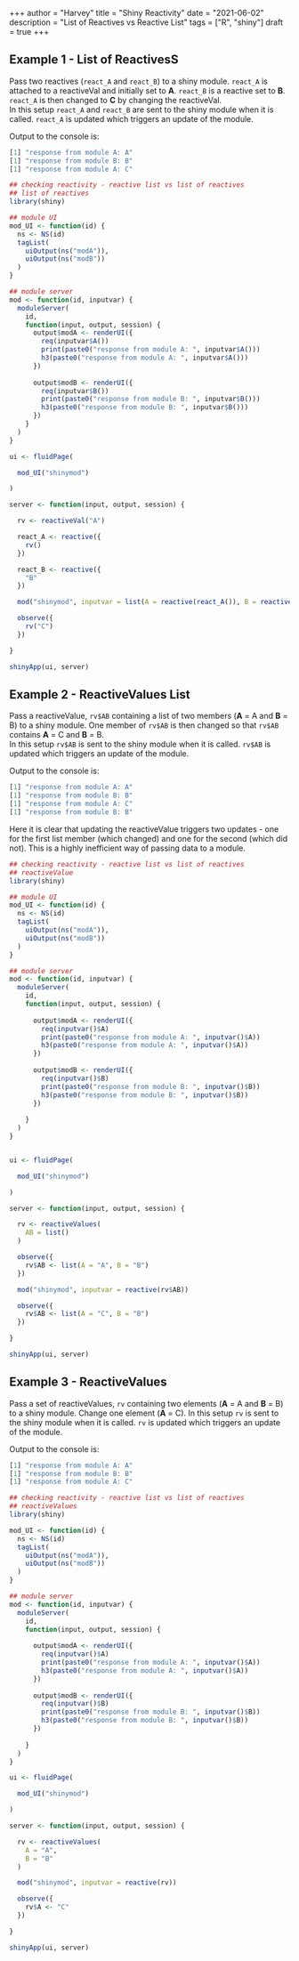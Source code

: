 +++
author = "Harvey"
title = "Shiny Reactivity"
date = "2021-06-02"
description = "List of Reactives vs Reactive List"
tags = ["R", "shiny"]
draft = true
+++

## Example 1 - List of ReactivesS

Pass two reactives (`react_A` and `react_B`) to a shiny module.  `react_A` is attached to a reactiveVal and initially set to **A**.  `react_B` is a reactive set to **B**.  `react_A` is then changed to **C** by changing the reactiveVal.  
In this setup `react_A` and `react_B` are sent to the shiny module when it is called.  `react_A` is updated which triggers an update of the module.

Output to the console is:
```r
[1] "response from module A: A"
[1] "response from module B: B"
[1] "response from module A: C"
```

```r
## checking reactivity - reactive list vs list of reactives
## list of reactives
library(shiny)

## module UI
mod_UI <- function(id) {
  ns <- NS(id)
  tagList(
    uiOutput(ns("modA")),
    uiOutput(ns("modB"))
  )
}

## module server
mod <- function(id, inputvar) {
  moduleServer(
    id,
    function(input, output, session) {
      output$modA <- renderUI({
        req(inputvar$A())
        print(paste0("response from module A: ", inputvar$A()))
        h3(paste0("response from module A: ", inputvar$A()))
      })
      
      output$modB <- renderUI({
        req(inputvar$B())
        print(paste0("response from module B: ", inputvar$B()))
        h3(paste0("response from module B: ", inputvar$B()))
      })
    }
  )
}

ui <- fluidPage(

  mod_UI("shinymod")

)

server <- function(input, output, session) {

  rv <- reactiveVal("A")

  react_A <- reactive({
    rv()
  })

  react_B <- reactive({
    "B"
  })

  mod("shinymod", inputvar = list(A = reactive(react_A()), B = reactive(react_B())))

  observe({
    rv("C")
  })

}

shinyApp(ui, server)
```

## Example 2 - ReactiveValues List

Pass a reactiveValue, `rv$AB` containing a list of two members (**A** = A and **B** = B) to a shiny module.  One member of `rv$AB` is then changed so that `rv$AB` contains **A** = C and **B** = B.  
In this setup `rv$AB` is sent to the shiny module when it is called.  `rv$AB` is updated which triggers an update of the module.

Output to the console is:
```r
[1] "response from module A: A"
[1] "response from module B: B"
[1] "response from module A: C"
[1] "response from module B: B"
```

Here it is clear that updating the reactiveValue triggers two updates - one for the first list member (which changed) and one for the second (which did not).  This is a highly inefficient way of passing data to a module.

```r
## checking reactivity - reactive list vs list of reactives
## reactiveValue
library(shiny)

## module UI
mod_UI <- function(id) {
  ns <- NS(id)
  tagList(
    uiOutput(ns("modA")),
    uiOutput(ns("modB"))
  )
}

## module server
mod <- function(id, inputvar) {
  moduleServer(
    id,
    function(input, output, session) {
      
      output$modA <- renderUI({
        req(inputvar()$A)
        print(paste0("response from module A: ", inputvar()$A))
        h3(paste0("response from module A: ", inputvar()$A))
      })
      
      output$modB <- renderUI({
        req(inputvar()$B)
        print(paste0("response from module B: ", inputvar()$B))
        h3(paste0("response from module B: ", inputvar()$B))
      })
  
    }
  )
}


ui <- fluidPage(

  mod_UI("shinymod")

)

server <- function(input, output, session) {

  rv <- reactiveValues(
    AB = list()
  )

  observe({
    rv$AB <- list(A = "A", B = "B")
  })

  mod("shinymod", inputvar = reactive(rv$AB))

  observe({
    rv$AB <- list(A = "C", B = "B")
  })

}

shinyApp(ui, server)
```

## Example 3 - ReactiveValues

Pass a set of reactiveValues, `rv` containing two elements (**A** = A and **B** = B) to a shiny module.  Change one element (**A** = C).
In this setup `rv` is sent to the shiny module when it is called.  `rv` is updated which triggers an update of the module.

Output to the console is:
```r
[1] "response from module A: A"
[1] "response from module B: B"
[1] "response from module A: C"
```

```r
## checking reactivity - reactive list vs list of reactives
## reactiveValues
library(shiny)

mod_UI <- function(id) {
  ns <- NS(id)
  tagList(
    uiOutput(ns("modA")),
    uiOutput(ns("modB"))
  )
}

## module server
mod <- function(id, inputvar) {
  moduleServer(
    id,
    function(input, output, session) {
      
      output$modA <- renderUI({
        req(inputvar()$A)
        print(paste0("response from module A: ", inputvar()$A))
        h3(paste0("response from module A: ", inputvar()$A))
      })
      
      output$modB <- renderUI({
        req(inputvar()$B)
        print(paste0("response from module B: ", inputvar()$B))
        h3(paste0("response from module B: ", inputvar()$B))
      })
  
    }
  )
}

ui <- fluidPage(

  mod_UI("shinymod")

)

server <- function(input, output, session) {

  rv <- reactiveValues(
    A = "A",
    B = "B"
  )

  mod("shinymod", inputvar = reactive(rv))

  observe({
    rv$A <- "C"
  })

}

shinyApp(ui, server)
```